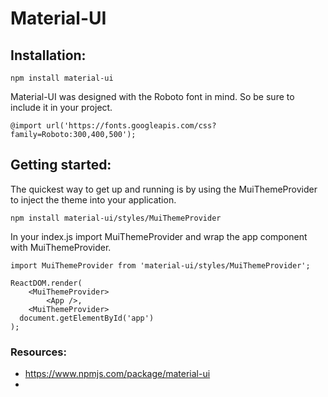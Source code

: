 # Material-UI

## Installation: 

`npm install material-ui`


Material-UI was designed with the Roboto font in mind. So be sure to include it in your project.

`@import url('https://fonts.googleapis.com/css?family=Roboto:300,400,500');`

## Getting started: 

The quickest way to get up and running is by using the MuiThemeProvider to inject the theme into your application. 

`npm install material-ui/styles/MuiThemeProvider`

In your index.js import MuiThemeProvider and wrap the app component with MuiThemeProvider.

```
import MuiThemeProvider from 'material-ui/styles/MuiThemeProvider';

ReactDOM.render(
    <MuiThemeProvider>
        <App />,
    <MuiThemeProvider>
  document.getElementById('app')
);
```

### Resources: 
- https://www.npmjs.com/package/material-ui
- 